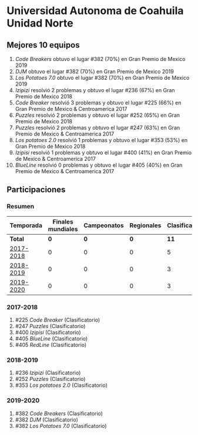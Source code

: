 ---
---

# Universidad Autonoma de Coahuila Unidad Norte

## Mejores 10 equipos

1. _Code Breakers_ obtuvo el lugar #382 (70%) en Gran Premio de Mexico 2019
1. _DJM_ obtuvo el lugar #382 (70%) en Gran Premio de Mexico 2019
1. _Los Potatoes 7.0_ obtuvo el lugar #382 (70%) en Gran Premio de Mexico 2019
1. _Izipizi_ resolvió 2 problemas y obtuvo el lugar #236 (67%) en Gran Premio de Mexico 2018
1. _Code Breaker_ resolvió 3 problemas y obtuvo el lugar #225 (66%) en Gran Premio de Mexico & Centroamerica 2017
1. _Puzzles_ resolvió 2 problemas y obtuvo el lugar #252 (65%) en Gran Premio de Mexico 2018
1. _Puzzles_ resolvió 2 problemas y obtuvo el lugar #247 (63%) en Gran Premio de Mexico & Centroamerica 2017
1. _Los potatoes 2.0_ resolvió 1 problemas y obtuvo el lugar #353 (53%) en Gran Premio de Mexico 2018
1. _Izipisi_ resolvió 1 problemas y obtuvo el lugar #400 (41%) en Gran Premio de Mexico & Centroamerica 2017
1. _BlueLine_ resolvió 0 problemas y obtuvo el lugar #405 (40%) en Gran Premio de Mexico & Centroamerica 2017

## Participaciones

### Resumen

| Temporada | Finales mundiales | Campeonatos | Regionales | Clasificatorios | Equipos |
| --- | --- | --- | --- | --- | --- |
| **Total** | **0** | **0** | **0** | **11** | **11** |
| [2017-2018](#2017-2018) | 0 | 0 | 0 | 5 | 5 |
| [2018-2019](#2018-2019) | 0 | 0 | 0 | 3 | 3 |
| [2019-2020](#2019-2020) | 0 | 0 | 0 | 3 | 3 |

### 2017-2018

1. #225 _Code Breaker_ (Clasificatorio)
1. #247 _Puzzles_ (Clasificatorio)
1. #400 _Izipisi_ (Clasificatorio)
1. #405 _BlueLine_ (Clasificatorio)
1. #405 _RedLine_ (Clasificatorio)

### 2018-2019

1. #236 _Izipizi_ (Clasificatorio)
1. #252 _Puzzles_ (Clasificatorio)
1. #353 _Los potatoes 2.0_ (Clasificatorio)

### 2019-2020

1. #382 _Code Breakers_ (Clasificatorio)
1. #382 _DJM_ (Clasificatorio)
1. #382 _Los Potatoes 7.0_ (Clasificatorio)



